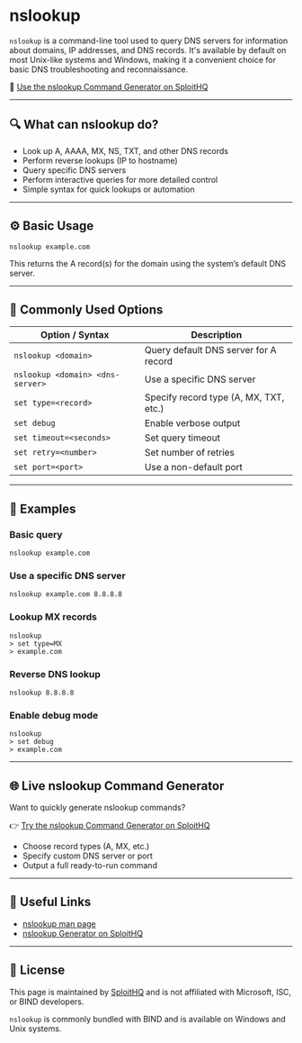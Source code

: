 # nslookup

`nslookup` is a command-line tool used to query DNS servers for information about domains, IP addresses, and DNS records. It's available by default on most Unix-like systems and Windows, making it a convenient choice for basic DNS troubleshooting and reconnaissance.

🔗 [Use the nslookup Command Generator on SploitHQ](https://sploithq.com/nslookup)

---

## 🔍 What can nslookup do?

- Look up A, AAAA, MX, NS, TXT, and other DNS records
- Perform reverse lookups (IP to hostname)
- Query specific DNS servers
- Perform interactive queries for more detailed control
- Simple syntax for quick lookups or automation

---

## ⚙️ Basic Usage

```
nslookup example.com
```

This returns the A record(s) for the domain using the system’s default DNS server.

---

## 🧰 Commonly Used Options

| Option / Syntax                     | Description                                              |
|-------------------------------------|----------------------------------------------------------|
| `nslookup <domain>`                | Query default DNS server for A record                    |
| `nslookup <domain> <dns-server>`   | Use a specific DNS server                                |
| `set type=<record>`                | Specify record type (A, MX, TXT, etc.)                   |
| `set debug`                        | Enable verbose output                                    |
| `set timeout=<seconds>`            | Set query timeout                                        |
| `set retry=<number>`              | Set number of retries                                    |
| `set port=<port>`                  | Use a non-default port                                   |

---

## 🧪 Examples

### Basic query
```
nslookup example.com
```

### Use a specific DNS server
```
nslookup example.com 8.8.8.8
```

### Lookup MX records
```
nslookup
> set type=MX
> example.com
```

### Reverse DNS lookup
```
nslookup 8.8.8.8
```

### Enable debug mode
```
nslookup
> set debug
> example.com
```

---

## 🌐 Live nslookup Command Generator

Want to quickly generate nslookup commands?

👉 [Try the nslookup Command Generator on SploitHQ](https://sploithq.com/nslookup)

- Choose record types (A, MX, etc.)
- Specify custom DNS server or port
- Output a full ready-to-run command

---

## 🔗 Useful Links

- [nslookup man page](https://man7.org/linux/man-pages/man1/nslookup.1.html)
- [nslookup Generator on SploitHQ](https://sploithq.com/nslookup)

---

## 📄 License

This page is maintained by [SploitHQ](https://sploithq.com) and is not affiliated with Microsoft, ISC, or BIND developers.

`nslookup` is commonly bundled with BIND and is available on Windows and Unix systems.

